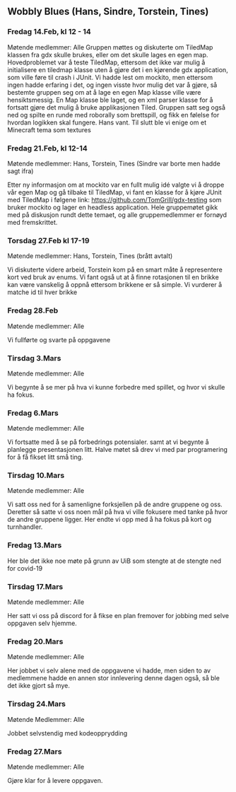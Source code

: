 ## Wobbly Blues (Hans, Sindre, Torstein, Tines)
### Fredag 14.Feb, kl 12 - 14
Møtende medlemmer: Alle
Gruppen møttes og diskuterte om TiledMap klassen fra gdx skulle brukes, eller om det skulle lages en egen map. Hovedproblemet var å teste TiledMap, ettersom det ikke var mulig å initialisere en tiledmap klasse uten å gjøre det i en kjørende gdx application, som ville føre til crash i JUnit. Vi hadde lest om mockito, men ettersom ingen hadde erfaring i det, og ingen visste hvor mulig det var å gjøre, så bestemte gruppen seg om at å lage en egen Map klasse ville være hensiktsmessig. En Map klasse ble laget, og en xml parser klasse for å fortsatt gjøre det mulig å bruke applikasjonen Tiled.
Gruppen satt seg også ned og spilte en runde med roborally som brettspill, og fikk en følelse for hvordan logikken skal fungere. Hans vant.
Til slutt ble vi enige om et Minecraft tema som textures

### Fredag 21.Feb, kl 12-14
Møtende medlemmer: Hans, Torstein, Tines (Sindre var borte men hadde sagt ifra) 

Etter ny informasjon om at mockito var en fullt mulig idé valgte vi å droppe vår egen Map og gå tilbake til TiledMap,
 vi fant en klasse for å kjøre JUnit med TiledMap i følgene link: https://github.com/TomGrill/gdx-testing  som bruker mockito og lager en headless application.
Hele gruppemøtet gikk med på diskusjon rundt dette temaet, og alle gruppemedlemmer er fornøyd med fremskrittet.

### Torsdag 27.Feb kl 17-19
Møtende medlemmer: Hans, Torstein, Tines (brått avtalt)

Vi diskuterte videre arbeid, Torstein kom på en smart måte å representere kort ved bruk av enums. Vi fant også ut at å finne rotasjonen til en brikke kan være vanskelig å oppnå ettersom brikkene er så simple.
 Vi vurderer å matche id til hver brikke 

### Fredag 28.Feb
Møtende medlemmer: Alle

Vi fullførte og svarte på oppgavene

### Tirsdag 3.Mars
Møtende medlemmer: Alle

Vi begynte å se mer på hva vi kunne forbedre med spillet, og hvor vi skulle ha fokus.

### Fredag 6.Mars
Møtende medlemmer: Alle

Vi fortsatte med å se på forbedrings potensialer. samt at vi begynte å planlegge presentasjonen litt.
Halve møtet så drev vi med par programering for å få fikset litt små ting.

### Tirsdag 10.Mars
Møtende medlemmer: Alle

Vi satt oss ned for å samenligne forksjellen på de andre gruppene og oss. Deretter så satte vi oss noen mål på hva vi ville fokusere med tanke på hvor de andre gruppene ligger. Her endte vi opp med å ha fokus på kort og turnhandler.

### Fredag 13.Mars

Her ble det ikke noe møte på grunn av UiB som stengte at de stengte ned for covid-19

### Tirsdag 17.Mars
Møtende medlemmer: Alle

Her satt vi oss på discord for å fikse en plan fremover for jobbing med selve oppgaven selv hjemme.

### Fredag 20.Mars
Møtende medlemmer: Alle

Her jobbet vi selv alene med de oppgavene vi hadde, men siden to av medlemmene hadde en annen stor innlevering denne dagen også, så ble det ikke gjort så mye.

### Tirsdag 24.Mars
Møtende Medlemmer: Alle

Jobbet selvstendig med kodeopprydding

### Fredag 27.Mars
Møtende medlemmer: Alle

Gjøre klar for å levere oppgaven.
